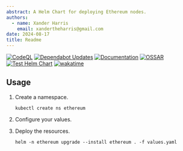 ```yaml
---
abstract: A Helm Chart for deploying Ethereum nodes.
authors:
  - name: Xander Harris
    email: xandertheharris@gmail.com
date: 2024-08-17
title: Readme
---
```


[![CodeQL](https://github.com/edwardtheharris/helm-ethereum-node/actions/workflows/codeql.yml/badge.svg)](https://github.com/edwardtheharris/helm-ethereum-node/actions/workflows/codeql.yml)
[![Dependabot Updates](https://github.com/edwardtheharris/helm-ethereum-node/actions/workflows/dependabot/dependabot-updates/badge.svg)](https://github.com/edwardtheharris/helm-ethereum-node/actions/workflows/dependabot/dependabot-updates)
[![Documentation](https://github.com/edwardtheharris/helm-ethereum-node/actions/workflows/documentation.yml/badge.svg)](https://github.com/edwardtheharris/helm-ethereum-node/actions/workflows/documentation.yml)
[![OSSAR](https://github.com/edwardtheharris/helm-ethereum-node/actions/workflows/ossar.yml/badge.svg)](https://github.com/edwardtheharris/helm-ethereum-node/actions/workflows/ossar.yml)
[![Test Helm Chart](https://github.com/edwardtheharris/helm-ethereum-node/actions/workflows/helm.yml/badge.svg)](https://github.com/edwardtheharris/helm-ethereum-node/actions/workflows/helm.yml)
[![wakatime](https://wakatime.com/badge/github/edwardtheharris/helm-ethereum-node.svg)](https://wakatime.com/badge/github/edwardtheharris/helm-ethereum-node)

## Usage

1. Create a namespace.

   ```shell
   kubectl create ns ethereum
   ```

2. Configure your values.
3. Deploy the resources.

   ```shell
   helm -n ethereum upgrade --install ethereum . -f values.yaml
   ```
